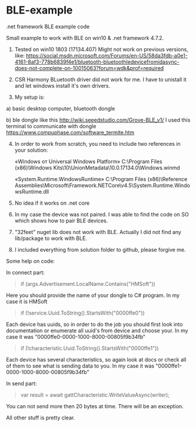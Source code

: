 # BLE-example
.net framework BLE example code


Small example to work with BLE on win10 & .net framework 4.7.2.

1. Tested on win10 1803 (17134.407)
Might not work on previous versions, like:
https://social.msdn.microsoft.com/Forums/en-US/58da3fdb-a0e1-4161-8af3-778b6839f4e1/bluetooth-bluetoothledevicefromidasync-does-not-complete-on-10015063?forum=wdk&prof=required

2. CSR Harmony BLuetooth driver did not work for me. I have to unistall it and let windows install it's own drivers.

3. My setup is:

 a) basic  desktop computer, bluetooth dongle
 
 b) ble dongle like this http://wiki.seeedstudio.com/Grove-BLE_v1/ 
 I used this terminal to communicate with dongle https://www.compuphase.com/software_termite.htm
 
4. In order to work from scratch, you need to include two references in your solution:

    «Windows от Universal Windows Platform»
    C:\Program Files (x86)\Windows Kits\10\UnionMetadata\10.0.17134.0\Windows.winmd
    
    «System.Runtime.WindowsRuntime»
    C:\Program Files (x86)\Reference Assemblies\Microsoft\Framework\.NETCore\v4.5\System.Runtime.WindowsRuntime.dll

5. No idea if it works on .net core

6. In my case the device was not paired. I was able to find the code on SO which shows how to pair BLE devices.

7. "32feet" nuget lib does not work with BLE. Actually I did not find any lib/package to work with BLE.

8. I included everything from solution folder to github, please forgive me. 

Some help on code:

In connect part:
>if (args.Advertisement.LocalName.Contains("HMSoft"))

Here you should provide the name of your dongle to C# program. In my case it is HMSoft


> if (!service.Uuid.ToString().StartsWith("0000ffe0"))

Each device has uuids, so in order to do the job you should first look into documentation or enumerate all uuid's from device and choose your.
In my case it was "0000ffe0-0000-1000-8000-00805f9b34fb"

>if (!characteristic.Uuid.ToString().StartsWith("0000ffe1"))

Each device has several characteristics, so again look at docs or check all of them to see what is sending data to you.
In my case it was "0000ffe1-0000-1000-8000-00805f9b34fb"

In send part:

> var result = await gattCharacteristic.WriteValueAsync(writer);

You can not send more then 20 bytes at time. There will be an exception.


All other stuff is pretty clear.




